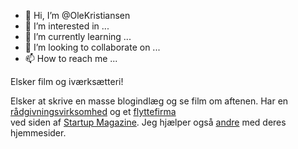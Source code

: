 - 👋 Hi, I’m @OleKristiansen
- 👀 I’m interested in ...
- 🌱 I’m currently learning ...
- 💞️ I’m looking to collaborate on ...
- 📫 How to reach me ...

<!---
OleKristiansen/OleKristiansen is a ✨ special ✨ repository because its `README.md` (this file) appears on your GitHub profile.
You can click the Preview link to take a look at your changes.
--->
Elsker film og iværksætteri!

Elsker at skrive en masse blogindlæg og se film om aftenen. Har en   
<a href="https://startupconsulting.dk/">rådgivningsvirksomhed</a>
  og et <a href="https://xn--flyttemndene-ddb.dk/">flyttefirma</a>  
  ved siden af <a href="https://startupmagazine.dk/">Startup Magazine</a>. 
Jeg hjælper også <a href="https://korekort-ribe.dk/">andre</a> med deres hjemmesider.
